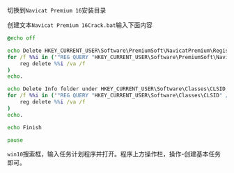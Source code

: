 





切换到`Navicat Premium 16`安装目录



创建文本`Navicat Premium 16Crack.bat`输入下面内容

```bat
@echo off

echo Delete HKEY_CURRENT_USER\Software\PremiumSoft\NavicatPremium\Registration[version and language]
for /f %%i in ('"REG QUERY "HKEY_CURRENT_USER\Software\PremiumSoft\NavicatPremium" /s | findstr /L Registration"') do (
    reg delete %%i /va /f
)
echo.

echo Delete Info folder under HKEY_CURRENT_USER\Software\Classes\CLSID
for /f %%i in ('"REG QUERY "HKEY_CURRENT_USER\Software\Classes\CLSID" /s | findstr /E Info"') do (
    reg delete %%i /va /f
)
echo.

echo Finish

pause
```



`win10`搜索框，输入任务计划程序并打开。程序上方操作栏，操作-创建基本任务即可。















